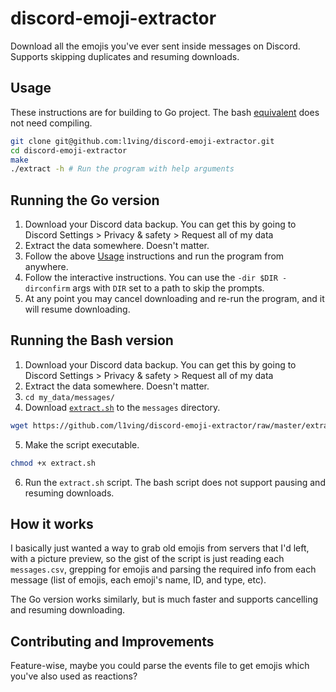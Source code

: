 # discord-emoji-extractor

Download all the emojis you've ever sent inside messages on Discord. Supports skipping duplicates and resuming downloads.

## Usage

These instructions are for building to Go project. 
The bash [equivalent](https://github.com/l1ving/discord-emoji-extractor/blob/master/extract.sh) does not need compiling.

```bash
git clone git@github.com:l1ving/discord-emoji-extractor.git
cd discord-emoji-extractor
make
./extract -h # Run the program with help arguments
```

## Running the Go version

1. Download your Discord data backup. You can get this by going to Discord Settings > Privacy & safety > Request all of my data
2. Extract the data somewhere. Doesn't matter.
3. Follow the above [Usage](#Usage) instructions and run the program from anywhere.
4. Follow the interactive instructions. You can use the `-dir $DIR -dirconfirm` args with `DIR` set to a path to skip the prompts.
5. At any point you may cancel downloading and re-run the program, and it will resume downloading.

## Running the Bash version

1. Download your Discord data backup. You can get this by going to Discord Settings > Privacy & safety > Request all of my data
2. Extract the data somewhere. Doesn't matter.
3. `cd my_data/messages/`
4. Download [`extract.sh`](https://github.com/l1ving/discord-emoji-extractor/blob/master/extract.sh) to the `messages` directory.
```bash
wget https://github.com/l1ving/discord-emoji-extractor/raw/master/extract.sh
```
5. Make the script executable.
```bash
chmod +x extract.sh
```
6. Run the `extract.sh` script. The bash script does not support pausing and resuming downloads.

## How it works

I basically just wanted a way to grab old emojis from servers that I'd left, with a picture preview, so the gist of the
script is just reading each `messages.csv`, grepping for emojis and parsing the required info from each message 
(list of emojis, each emoji's name, ID, and type, etc).

The Go version works similarly, but is much faster and supports cancelling and resuming downloading.

## Contributing and Improvements

Feature-wise, maybe you could parse the events file to get emojis which you've also used as reactions? 
